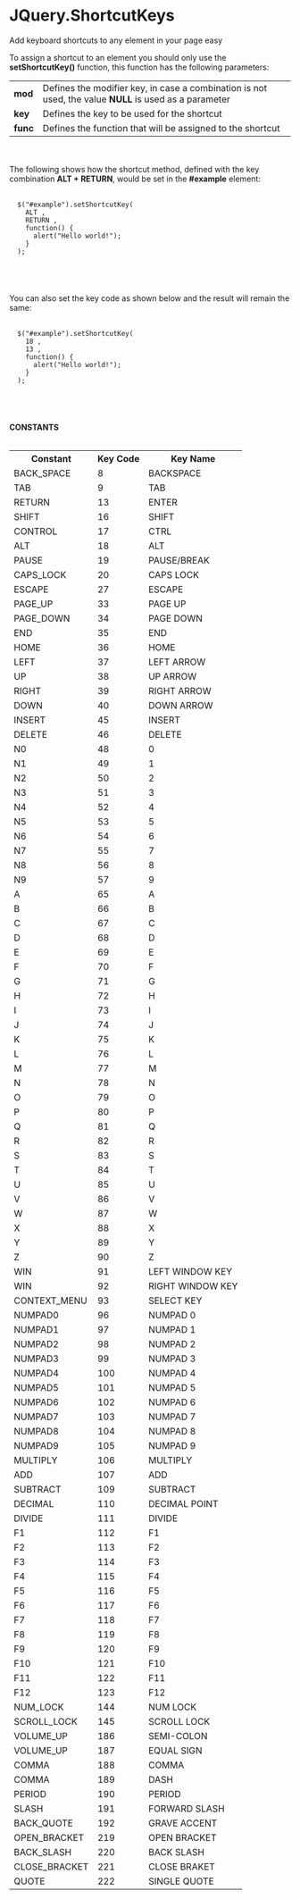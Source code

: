 # JQuery.ShortcutKeys
Add keyboard shortcuts to any element in your page easy

To assign a shortcut to an element you should only use the <b>setShortcutKey()</b> function, this function has the following parameters:

<table>
  <tr>
    <td><b>mod</b></td>
    <td>Defines the modifier key, in case a combination is not used, the value <b>NULL</b> is used as a parameter</td>
  </tr>
  <tr>
    <td><b>key</b></td>
    <td>Defines the key to be used for the shortcut</td>
  </tr>
  <tr>
    <td><b>func</b></td>
    <td>Defines the function that will be assigned to the shortcut</td>
  </tr>
</table>
<br></br>
The following shows how the shortcut method, defined with the key combination <b>ALT + RETURN</b>, would be set in the <b>#example</b> element:
<br></br>
<code>
  $("#example").setShortcutKey(
    ALT ,
    RETURN ,
    function() {
      alert("Hello world!");
    }
  );
</code>
<br></br>
<br></br>
You can also set the key code as shown below and the result will remain the same:
<br></br>
<code>
  $("#example").setShortcutKey(
    18 ,
    13 ,
    function() {
      alert("Hello world!");
    }
  );
</code>
<br></br>
<br></br>
<b>CONSTANTS</b>
<br></br>
<table>
  <tr>
    <th>Constant</th>
    <th>Key Code</th>
    <th>Key Name</th>
  </tr>
  <tr>
    <td>BACK_SPACE</td>
    <td>8</td>
    <td>BACKSPACE</td>
  </tr>
  <tr>
    <td>TAB</td>
    <td>9</td>
    <td>TAB</td>
  </tr>
  <tr>
    <td>RETURN</td>
    <td>13</td>
    <td>ENTER</td>
  </tr>
  <tr>
    <td>SHIFT</td>
    <td>16</td>
    <td>SHIFT</td>
  </tr>
  <tr>
    <td>CONTROL</td>
    <td>17</td>
    <td>CTRL</td>
  </tr>
  <tr>
    <td>ALT</td>
    <td>18</td>
    <td>ALT</td>
  </tr>
  <tr>
    <td>PAUSE</td>
    <td>19</td>
    <td>PAUSE/BREAK</td>
  </tr>
  <tr>
    <td>CAPS_LOCK</td>
    <td>20</td>
    <td>CAPS LOCK</td>
  </tr>
  <tr>
    <td>ESCAPE</td>
    <td>27</td>
    <td>ESCAPE</td>
  </tr>
  <tr>
    <td>PAGE_UP</td>
    <td>33</td>
    <td>PAGE UP</td>
  </tr>
  <tr>
    <td>PAGE_DOWN</td>
    <td>34</td>
    <td>PAGE DOWN</td>
  </tr>
  <tr>
    <td>END</td>
    <td>35</td>
    <td>END</td>
  </tr>
  <tr>
    <td>HOME</td>
    <td>36</td>
    <td>HOME</td>
  </tr>
  <tr>
    <td>LEFT</td>
    <td>37</td>
    <td>LEFT ARROW</td>
  </tr>
  <tr>
    <td>UP</td>
    <td>38</td>
    <td>UP ARROW</td>
  </tr>
  <tr>
    <td>RIGHT</td>
    <td>39</td>
    <td>RIGHT ARROW</td>
  </tr>
  <tr>
    <td>DOWN</td>
    <td>40</td>
    <td>DOWN ARROW</td>
  </tr>
  <tr>
    <td>INSERT</td>
    <td>45</td>
    <td>INSERT</td>
  </tr>
  <tr>
    <td>DELETE</td>
    <td>46</td>
    <td>DELETE</td>
  </tr>
  <tr>
    <td>N0</td>
    <td>48</td>
    <td>0</td>
  </tr>
  <tr>
    <td>N1</td>
    <td>49</td>
    <td>1</td>
  </tr>
  <tr>
    <td>N2</td>
    <td>50</td>
    <td>2</td>
  </tr>
  <tr>
    <td>N3</td>
    <td>51</td>
    <td>3</td>
  </tr>
  <tr>
    <td>N4</td>
    <td>52</td>
    <td>4</td>
  </tr>
  <tr>
    <td>N5</td>
    <td>53</td>
    <td>5</td>
  </tr>
  <tr>
    <td>N6</td>
    <td>54</td>
    <td>6</td>
  </tr>
  <tr>
    <td>N7</td>
    <td>55</td>
    <td>7</td>
  </tr>
  <tr>
    <td>N8</td>
    <td>56</td>
    <td>8</td>
  </tr>
  <tr>
    <td>N9</td>
    <td>57</td>
    <td>9</td>
  </tr>
  <tr>
    <td>A</td>
    <td>65</td>
    <td>A</td>
  </tr>
  <tr>
    <td>B</td>
    <td>66</td>
    <td>B</td>
  </tr>
  <tr>
    <td>C</td>
    <td>67</td>
    <td>C</td>
  </tr>
  <tr>
    <td>D</td>
    <td>68</td>
    <td>D</td>
  </tr>
  <tr>
    <td>E</td>
    <td>69</td>
    <td>E</td>
  </tr>
  <tr>
    <td>F</td>
    <td>70</td>
    <td>F</td>
  </tr>
  <tr>
    <td>G</td>
    <td>71</td>
    <td>G</td>
  </tr>
  <tr>
    <td>H</td>
    <td>72</td>
    <td>H</td>
  </tr>
  <tr>
    <td>I</td>
    <td>73</td>
    <td>I</td>
  </tr>
  <tr>
    <td>J</td>
    <td>74</td>
    <td>J</td>
  </tr>
  <tr>
    <td>K</td>
    <td>75</td>
    <td>K</td>
  </tr>
  <tr>
    <td>L</td>
    <td>76</td>
    <td>L</td>
  </tr>
  <tr>
    <td>M</td>
    <td>77</td>
    <td>M</td>
  </tr>
  <tr>
    <td>N</td>
    <td>78</td>
    <td>N</td>
  </tr>
  <tr>
    <td>O</td>
    <td>79</td>
    <td>O</td>
  </tr>
  <tr>
    <td>P</td>
    <td>80</td>
    <td>P</td>
  </tr>
  <tr>
    <td>Q</td>
    <td>81</td>
    <td>Q</td>
  </tr>
  <tr>
    <td>R</td>
    <td>82</td>
    <td>R</td>
  </tr>
  <tr>
    <td>S</td>
    <td>83</td>
    <td>S</td>
  </tr>
  <tr>
    <td>T</td>
    <td>84</td>
    <td>T</td>
  </tr>
  <tr>
    <td>U</td>
    <td>85</td>
    <td>U</td>
  </tr>
  <tr>
    <td>V</td>
    <td>86</td>
    <td>V</td>
  </tr>
  <tr>
    <td>W</td>
    <td>87</td>
    <td>W</td>
  </tr>
  <tr>
    <td>X</td>
    <td>88</td>
    <td>X</td>
  </tr>
  <tr>
    <td>Y</td>
    <td>89</td>
    <td>Y</td>
  </tr>
  <tr>
    <td>Z</td>
    <td>90</td>
    <td>Z</td>
  </tr>
  <tr>
    <td>WIN</td>
    <td>91</td>
    <td>LEFT WINDOW KEY</td>
  </tr>
  <tr>
    <td>WIN</td>
    <td>92</td>
    <td>RIGHT WINDOW KEY</td>
  </tr>
  <tr>
    <td>CONTEXT_MENU</td>
    <td>93</td>
    <td>SELECT KEY</td>
  </tr>
  <tr>
    <td>NUMPAD0</td>
    <td>96</td>
    <td>NUMPAD 0</td>
  </tr>
  <tr>
    <td>NUMPAD1</td>
    <td>97</td>
    <td>NUMPAD 1</td>
  </tr>
  <tr>
    <td>NUMPAD2</td>
    <td>98</td>
    <td>NUMPAD 2</td>
  </tr>
  <tr>
    <td>NUMPAD3</td>
    <td>99</td>
    <td>NUMPAD 3</td>
  </tr>
  <tr>
    <td>NUMPAD4</td>
    <td>100</td>
    <td>NUMPAD 4</td>
  </tr>
  <tr>
    <td>NUMPAD5</td>
    <td>101</td>
    <td>NUMPAD 5</td>
  </tr>
  <tr>
    <td>NUMPAD6</td>
    <td>102</td>
    <td>NUMPAD 6</td>
  </tr>
  <tr>
    <td>NUMPAD7</td>
    <td>103</td>
    <td>NUMPAD 7</td>
  </tr>
  <tr>
    <td>NUMPAD8</td>
    <td>104</td>
    <td>NUMPAD 8</td>
  </tr>
  <tr>
    <td>NUMPAD9</td>
    <td>105</td>
    <td>NUMPAD 9</td>
  </tr>
  <tr>
    <td>MULTIPLY</td>
    <td>106</td>
    <td>MULTIPLY</td>
  </tr>
  <tr>
    <td>ADD</td>
    <td>107</td>
    <td>ADD</td>
  </tr>
  <tr>
    <td>SUBTRACT</td>
    <td>109</td>
    <td>SUBTRACT</td>
  </tr>
  <tr>
    <td>DECIMAL</td>
    <td>110</td>
    <td>DECIMAL POINT</td>
  </tr>
  <tr>
    <td>DIVIDE</td>
    <td>111</td>
    <td>DIVIDE</td>
  </tr>
  <tr>
    <td>F1</td>
    <td>112</td>
    <td>F1</td>
  </tr>
  <tr>
    <td>F2</td>
    <td>113</td>
    <td>F2</td>
  </tr>
  <tr>
    <td>F3</td>
    <td>114</td>
    <td>F3</td>
  </tr>
  <tr>
    <td>F4</td>
    <td>115</td>
    <td>F4</td>
  </tr>
  <tr>
    <td>F5</td>
    <td>116</td>
    <td>F5</td>
  </tr>
  <tr>
    <td>F6</td>
    <td>117</td>
    <td>F6</td>
  </tr>
  <tr>
    <td>F7</td>
    <td>118</td>
    <td>F7</td>
  </tr>
  <tr>
    <td>F8</td>
    <td>119</td>
    <td>F8</td>
  </tr>
  <tr>
    <td>F9</td>
    <td>120</td>
    <td>F9</td>
  </tr>
  <tr>
    <td>F10</td>
    <td>121</td>
    <td>F10</td>
  </tr>
  <tr>
    <td>F11</td>
    <td>122</td>
    <td>F11</td>
  </tr>
  <tr>
    <td>F12</td>
    <td>123</td>
    <td>F12</td>
  </tr>
  <tr>
    <td>NUM_LOCK</td>
    <td>144</td>
    <td>NUM LOCK</td>
  </tr>
  <tr>
    <td>SCROLL_LOCK</td>
    <td>145</td>
    <td>SCROLL LOCK</td>
  </tr>
  <tr>
    <td>VOLUME_UP</td>
    <td>186</td>
    <td>SEMI-COLON</td>
  </tr>
  <tr>
    <td>VOLUME_UP</td>
    <td>187</td>
    <td>EQUAL SIGN</td>
  </tr>
  <tr>
    <td>COMMA</td>
    <td>188</td>
    <td>COMMA</td>
  </tr>
  <tr>
    <td>COMMA</td>
    <td>189</td>
    <td>DASH</td>
  </tr>
  <tr>
    <td>PERIOD</td>
    <td>190</td>
    <td>PERIOD</td>
  </tr>
  <tr>
    <td>SLASH</td>
    <td>191</td>
    <td>FORWARD SLASH</td>
  </tr>
  <tr>
    <td>BACK_QUOTE</td>
    <td>192</td>
    <td>GRAVE ACCENT</td>
  </tr>
  <tr>
    <td>OPEN_BRACKET</td>
    <td>219</td>
    <td>OPEN BRACKET</td>
  </tr>
  <tr>
    <td>BACK_SLASH</td>
    <td>220</td>
    <td>BACK SLASH</td>
  </tr>
  <tr>
    <td>CLOSE_BRACKET</td>
    <td>221</td>
    <td>CLOSE BRAKET</td>
  </tr>
  <tr>
    <td>QUOTE</td>
    <td>222</td>
    <td>SINGLE QUOTE</td>
  </tr>
</table>
